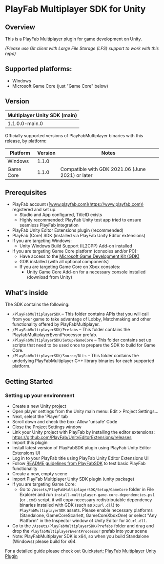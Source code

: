 # PlayFab Multiplayer SDK for Unity

## Overview
This is a PlayFab Multiplayer plugin for game development on Unity.

_(Please use Git client with Large File Storage (LFS) support to work with this repo)_

## Supported platforms:
- Windows
- Microsoft Game Core (just "Game Core" below)

## Version
|Multiplayer Unity SDK (main)
|-|
|1.1.0.0-main.0

Officially supported versions of PlayFabMultiplayer binaries with this release, by platform:

Platform|Version|Notes
|-|-|-|
Windows|1.1.0
Game Core|1.1.0|Compatible with GDK 2021.06 (June 2021) or later

## Prerequisites
- PlayFab account ([www.playfab.com](https://www.playfab.com)) registered and set up:
    - Studio and App configured, TitleID exists
    - Highly recommended: PlayFab Unity test app tried to ensure seamless PlayFab integration
- PlayFab Unity Editor Extensions plugin (recommended)
- PlayFab (Core) SDK (installed via PlayFab Unity Editor extensions)
- If you are targeting Windows:
    - Unity Windows Build Support (IL2CPP) Add-on installed
- If you are targeting Game Core platform (consoles and/or PC):
    - Have access to the [Microsoft Game Development Kit (GDK)](http://aka.ms/gdkdl)
    - GDK installed (with all optional components)
    - If you are targeting Game Core on Xbox consoles:
        - Unity Game Core Add-on for a necessary console installed (download from Unity)

## What's inside
The SDK contains the following:
- `/PlayFabMultiplayerSDK` – This folder contains APIs that you will call from your game to take advantage of Lobby, Matchmaking and other functionality offered by PlayFabMultiplayer.
- `/PlayFabMultiplayerSDK/Prefabs` – This folder contains the PlayfabMultiplayerEventProcessor prefab.
- `/PlayFabMultiplayerSDK/Setup/GameCore` – This folder contains set up scripts that need to be used once to prepare the SDK to build for Game Core.
- `/PlayFabMultiplayerSDK/Source/DLLs` – This folder contains the underlying PlayFabMultiplayer C++ library binaries for each supported platform.

## Getting Started
### Setting up your environment
- Create a new Unity project
- Open player settings from the Unity main menu: Edit > Project Settings...
- Next, select the 'Player' tab
- Scroll down and check the box: Allow 'unsafe' Code
- Close the Project Settings window
- Link your Unity project with PlayFab by installing the editor extensions: https://github.com/PlayFab/UnityEditorExtensions/releases
- Import this plugin
- Install latest version of PlayFabSDK plugin using PlayFab Unity Editor Extensions UI
- Log in to your PlayFab title using PlayFab Unity Editor Extensions UI
- Follow [README guidelines from PlayFabSDK](https://github.com/PlayFab/UnitySDK) to test basic PlayFab functionality
- Create a new, empty scene
- Import PlayFab Multiplayer Unity SDK plugin (unity package)
- If you are targeting Game Core: 
    - Go to `/Assets/PlayFabMultiplayerSDK/Setup/GameCore` folder in File Explorer and run `install-multiplayer-game-core-dependencies.ps1` (or `.cmd`) script, it will copy necessary redistributable dependency binaries installed with GDK (such as `XCurl.dll`) to `PlayFabMultiplayerSDK` assets. Please enable necessary platforms (Standalone, GameCoreScarlett, GameCoreXboxOne) or select "Any Platform" in the Inspector window of Unity Editor for `XCurl.dll`.
- Go to the `/Assets/PlayFabMultiplayerSDK/Prefabs` folder and drag and drop the `PlayfabMultiplayerEventProcessor` prefab into your scene
- Note: PlayFabMultiplayer SDK is x64, so when you build Standalone (Windows) please build for x64.

For a detailed guide please check out [Quickstart: PlayFab Multiplayer Unity Plugin](https://docs.microsoft.com/en-us/gaming/playfab/features/multiplayer/lobby/lobby-sdks/multiplayer-unity-plugin-quickstart)